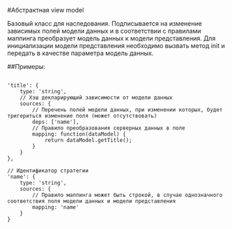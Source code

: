 #Абстрактная view model

Базовый класс для наследования.
Подписывается на изменение зависимых полей модели данных и в соответствии с правилами маппинга преобразует модель данных
к модели представления.
Для инициализации модели представления необходимо вызвать метод init и передать в качестве параметра модель данных.

##Примеры:

<pre><code>
'title': {
    type: 'string',
    // Хэш декларирующий зависимости от модели данных
    sources: {
        // Перечень полей модели данных, при изменении которых, будет тригериться изменение поля (может отсутствовать)
        deps: ['name'],
        // Правило преобразования серверных данных в поле
        mapping: function(dataModel) {
            return dataModel.getTitle();
        }
    }
},

// Идентификатор стратегии
'name': {
    type: 'string',
    sources: {
        // Правило маппинга может быть строкой, в случае однозначного соответствия поля модели данных и модели представления
        mapping: 'name'
    }
}
</code></pre>
